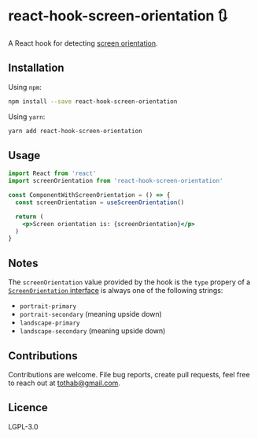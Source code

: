 # react-hook-screen-orientation :arrows_clockwise:

A React hook for detecting [screen orientation](https://developer.mozilla.org/en-US/docs/Web/API/Screen/orientation).

## Installation

Using `npm`:

```sh
npm install --save react-hook-screen-orientation
```

Using `yarn`:

```sh
yarn add react-hook-screen-orientation
```

## Usage

```jsx
import React from 'react'
import screenOrientation from 'react-hook-screen-orientation'

const ComponentWithScreenOrientation = () => {
  const screenOrientation = useScreenOrientation()

  return (
    <p>Screen orientation is: {screenOrientation}</p>
  )
}
```

## Notes

The `screenOrientation` value provided by the hook is the `type` propery of a [`ScreenOrientation` interface](https://developer.mozilla.org/en-US/docs/Web/API/ScreenOrientation/type) is always one of the following strings:
- `portrait-primary`
- `portrait-secondary` (meaning upside down)
- `landscape-primary`
- `landscape-secondary` (meaning upside down)

## Contributions

Contributions are welcome. File bug reports, create pull requests, feel free to reach out at tothab@gmail.com.

## Licence

LGPL-3.0
